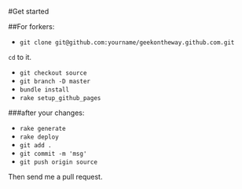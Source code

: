 #Get started

##For forkers:

- `git clone git@github.com:yourname/geekontheway.github.com.git`

`cd` to it.
                                                                                                                                
- `git checkout source`
- `git branch -D master`
- `bundle install`
- `rake setup_github_pages`

###after your changes:

- `rake generate`
- `rake deploy`
- `git add .`
- `git commit -m 'msg'`
- `git push origin source`

Then send me a pull request.
